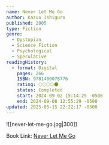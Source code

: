```yaml
---
name: Never Let Me Go
author: Kazuo Ishiguro
published: 2005
type: Fiction
genre:
  - Dystopian
  - Science Fiction
  - Psychological
  - Speculative
readingHistory:
  - format: Digital
    pages: 266
    ISBN: 9781400078776
    rating: 🌕🌕🌕🌕🌑
    status: Completed
    start: 2024-09-02 15:14:25 -0500
    end: 2024-09-08 12:55:29 -0500
updated: 2025-05-15 22:22:17 -0500
---
```


![[never-let-me-go.jpg|300]]

Book Link: [Never Let Me Go](https://www.goodreads.com/book/show/6334.Never_Let_Me_Go)
